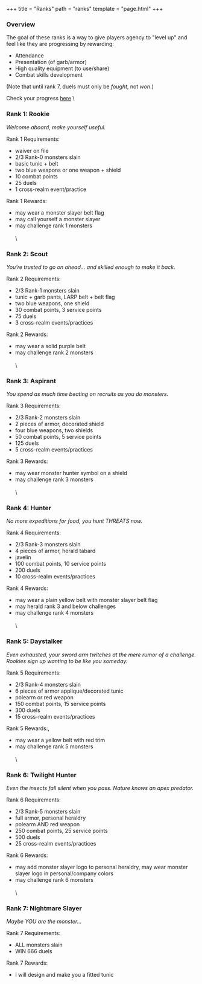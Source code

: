 +++
title = "Ranks"
path = "ranks"
template = "page.html"
+++

### Overview
The goal of these ranks is a way to give players agency to "level up" and feel like they are progressing by rewarding:

* Attendance
* Presentation (of garb/armor)
* High quality equipment (to use/share)
* Combat skills development

(Note that until rank 7, duels must only be _fought_, not _won_.)

Check your progress [here](https://docs.google.com/spreadsheets/d/1cej9XUM2AD0INM7NuOD7rZw5dLI9HPzNh4-FJeW3tFI/edit?usp=drive_link)
\
### **Rank 1: Rookie**
_Welcome aboard, make yourself useful._

Rank 1 Requirements:
* waiver on file
* 2/3 Rank-0 monsters slain
* basic tunic + belt
* two blue weapons or one weapon + shield
* 10 combat points
* 25 duels
* 1 cross-realm event/practice

Rank 1 Rewards:
* may wear a monster slayer belt flag
* may call yourself a monster slayer
* may challenge rank 1 monsters
\
\
\
### **Rank 2: Scout**
_You’re trusted to go on ahead… and skilled enough to make it back._

Rank 2 Requirements:
* 2/3 Rank-1 monsters slain
* tunic + garb pants, LARP belt + belt flag
* two blue weapons, one shield
* 30 combat points, 3 service points
* 75 duels
* 3 cross-realm events/practices

Rank 2 Rewards:
* may wear a solid purple belt
* may challenge rank 2 monsters
\
\
\
### **Rank 3: Aspirant**
_You spend as much time beating on recruits as you do monsters._

Rank 3 Requirements:
* 2/3 Rank-2 monsters slain
* 2 pieces of armor, decorated shield
* four blue weapons, two shields
* 50 combat points, 5 service points
* 125 duels
* 5 cross-realm events/practices

Rank 3 Rewards:
* may wear monster hunter symbol on a shield
* may challenge rank 3 monsters
\
\
\
### **Rank 4: Hunter**
_No more expeditions for food, you hunt THREATS now._

Rank 4 Requirements:
* 2/3 Rank-3 monsters slain
* 4 pieces of armor, herald tabard
* javelin
* 100 combat points, 10 service points
* 200 duels
* 10 cross-realm events/practices

Rank 4 Rewards:
* may wear a plain yellow belt with monster slayer belt flag
* may herald rank 3 and below challenges
* may challenge rank 4 monsters
\
\
\
### **Rank 5: Daystalker**
_Even exhausted, your sword arm twitches at the mere rumor of a challenge. Rookies sign up wanting to be like you someday._

Rank 5 Requirements:
* 2/3 Rank-4 monsters slain
* 6 pieces of armor applique/decorated tunic
* polearm or red weapon
* 150 combat points, 15 service points
* 300 duels
* 15 cross-realm events/practices

Rank 5 Rewards:,
* may wear a yellow belt with red trim
* may challenge rank 5 monsters
\
\
\
### **Rank 6: Twilight Hunter**
_Even the insects fall silent when you pass. Nature knows an apex predator._

Rank 6 Requirements:
* 2/3 Rank-5 monsters slain
* full armor, personal heraldry
* polearm AND red weapon
* 250 combat points, 25 service points
* 500 duels
* 25 cross-realm events/practices

Rank 6 Rewards:
* may add monster slayer logo to personal heraldry, may wear monster slayer logo in personal/company colors
* may challenge rank 6 monsters
\
\
\
### **Rank 7: Nightmare Slayer**
_Maybe YOU are the monster…_


Rank 7 Requirements:
* ALL monsters slain
* WIN 666 duels

Rank 7 Rewards:
* I will design and make you a fitted tunic
